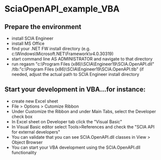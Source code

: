 # SciaOpenAPI_example_VBA
## Prepare the environment
- install SCIA Engineer
- install MS Office
- find your .NET FW install directory (e.g. c:\Windows\Microsoft.NET\Framework\v4.0.30319) 
- start command line AS ADMINISTRATOR and navigate to that directory
- run regasm "c:\Program Files (x86)\SCIA\Engineer19\SCIA.OpenAPI.dll" /tlb:"c:\Program Files (x86)\SCIA\Engineer19\SCIA.OpenAPI.tlb" (if needed, adjust the actual path to SCIA Engineer install directory

## Start your development in VBA...for instance:
- create new Excel sheet
- File > Options > Cutomize Ribbon
- Under Customize the Ribbon and under Main Tabs, select the Developer check box
- In Excel sheet on Developer tab click the "Visual Basic"
- In Visual Basic editor select Tools>References and check the "SCIA API for external developers"
- You can validate that you can see SCIA.OpenAPI.dll classes in View > Object Browser
- You can start your VBA development using the SCIA.OpenAPI.dll functionality
